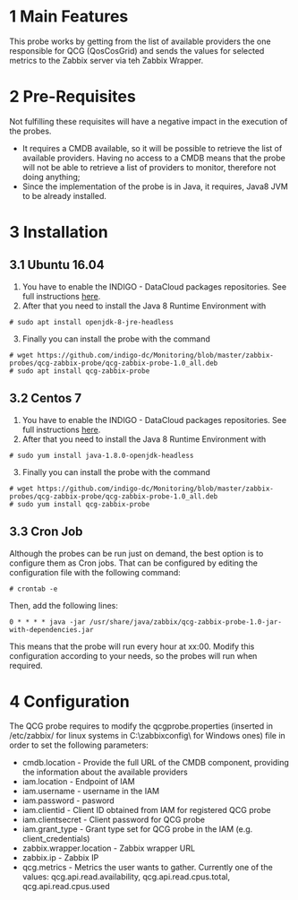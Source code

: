 # 1 Main Features

This probe works by getting from the list of available providers the one responsible for QCG (QosCosGrid) and sends the values for selected metrics to the Zabbix server via teh Zabbix Wrapper.

# 2 Pre-Requisites

Not fulfilling these requisites will have a negative impact in the execution of the probes.

 * It requires a CMDB available, so it will be possible to retrieve the list of available providers. Having no access to a CMDB means that the probe will not be able to retrieve a list of providers to monitor, therefore not doing anything;
 * Since the implementation of the probe is in Java, it requires, Java8 JVM to be already installed.

# 3 Installation

## 3.1 Ubuntu 16.04
  1. You have to enable the INDIGO - DataCloud packages repositories. See full instructions
  [here](https://indigo-dc.gitbooks.io/indigo-datacloud-releases/content/generic_installation_and_configuration_guide_2.html#id4).
  2. After that you need to install the Java 8 Runtime Environment with
  ```
  # sudo apt install openjdk-8-jre-headless
  ```
  3. Finally you can install the probe with the command
  ```
  # wget https://github.com/indigo-dc/Monitoring/blob/master/zabbix-probes/qcg-zabbix-probe/qcg-zabbix-probe-1.0_all.deb
  # sudo apt install qcg-zabbix-probe
  ```

## 3.2 Centos 7
  1. You have to enable the INDIGO - DataCloud packages repositories. See full instructions
  [here](https://indigo-dc.gitbooks.io/indigo-datacloud-releases/content/generic_installation_and_configuration_guide_2.html#id4).
  2. After that you need to install the Java 8 Runtime Environment with
  ```
  # sudo yum install java-1.8.0-openjdk-headless
  ```
  3. Finally you can install the probe with the command
  ```
  # wget https://github.com/indigo-dc/Monitoring/blob/master/zabbix-probes/qcg-zabbix-probe/qcg-zabbix-probe-1.0_all.deb
  # sudo yum install qcg-zabbix-probe
  ```

## 3.3 Cron Job
Although the probes can be run just on demand, the best option is to configure them as Cron jobs. That can be configured by editing the configuration file with the following command:
```
# crontab -e
```

Then, add the following lines:
```
0 * * * * java -jar /usr/share/java/zabbix/qcg-zabbix-probe-1.0-jar-with-dependencies.jar
```

This means that the probe will run every hour at xx:00. Modify this configuration according to your needs, so the probes will run when required.

# 4 Configuration

The QCG probe requires to modify the qcgprobe.properties (inserted in /etc/zabbix/ for linux systems in C:\zabbixconfig\ for Windows ones) file in order to set the following parameters:

* cmdb.location - Provide the full URL of the CMDB component, providing the information about the available providers
* iam.location - Endpoint of IAM
* iam.username - username in the IAM
* iam.password - pasword
* iam.clientid - Client ID obtained from IAM for registered QCG probe
* iam.clientsecret - Client password for QCG probe
* iam.grant_type - Grant type set for QCG probe in the IAM (e.g. client_credentials)
* zabbix.wrapper.location - Zabbix wrapper URL
* zabbix.ip - Zabbix IP
* qcg.metrics - Metrics the user wants to gather. Currently one of the values: qcg.api.read.availability, qcg.api.read.cpus.total, qcg.api.read.cpus.used

